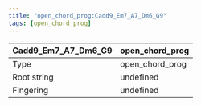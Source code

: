 ```yaml
---
title: "open_chord_prog:Cadd9_Em7_A7_Dm6_G9"
tags: [open_chord_prog]
---
```


|Cadd9_Em7_A7_Dm6_G9|open_chord_prog|
|---|---|
|Type|open_chord_prog|
|Root string|undefined|
|Fingering|undefined|

